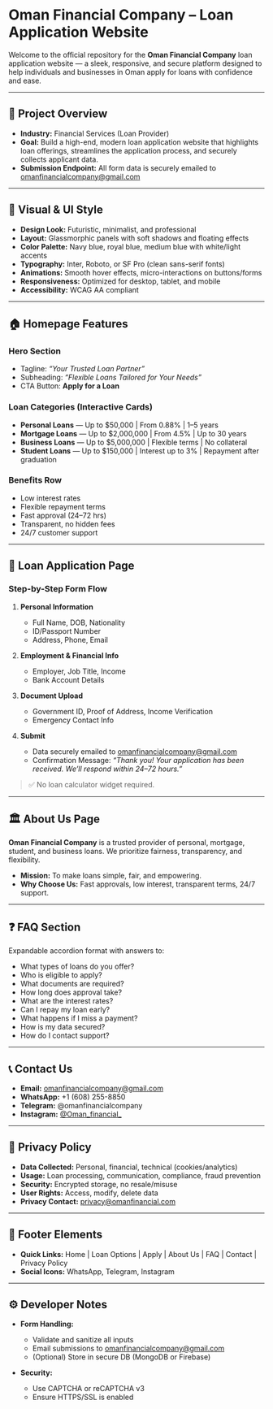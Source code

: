 # Oman Financial Company – Loan Application Website

Welcome to the official repository for the **Oman Financial Company** loan application website — a sleek, responsive, and secure platform designed to help individuals and businesses in Oman apply for loans with confidence and ease.

---

## 🎯 Project Overview

- **Industry:** Financial Services (Loan Provider)
- **Goal:** Build a high-end, modern loan application website that highlights loan offerings, streamlines the application process, and securely collects applicant data.
- **Submission Endpoint:** All form data is securely emailed to [omanfinancialcompany@gmail.com](mailto:omanfinancialcompany@gmail.com)

---

## 🎨 Visual & UI Style

- **Design Look:** Futuristic, minimalist, and professional
- **Layout:** Glassmorphic panels with soft shadows and floating effects
- **Color Palette:** Navy blue, royal blue, medium blue with white/light accents
- **Typography:** Inter, Roboto, or SF Pro (clean sans-serif fonts)
- **Animations:** Smooth hover effects, micro-interactions on buttons/forms
- **Responsiveness:** Optimized for desktop, tablet, and mobile
- **Accessibility:** WCAG AA compliant

---

## 🏠 Homepage Features

### Hero Section
- Tagline: *“Your Trusted Loan Partner”*
- Subheading: *“Flexible Loans Tailored for Your Needs”*
- CTA Button: **Apply for a Loan**

### Loan Categories (Interactive Cards)
- **Personal Loans** — Up to $50,000 | From 0.88% | 1–5 years
- **Mortgage Loans** — Up to $2,000,000 | From 4.5% | Up to 30 years
- **Business Loans** — Up to $5,000,000 | Flexible terms | No collateral
- **Student Loans** — Up to $150,000 | Interest up to 3% | Repayment after graduation

### Benefits Row
- Low interest rates
- Flexible repayment terms
- Fast approval (24–72 hrs)
- Transparent, no hidden fees
- 24/7 customer support

---

## 📝 Loan Application Page

### Step-by-Step Form Flow

1. **Personal Information**
   - Full Name, DOB, Nationality
   - ID/Passport Number
   - Address, Phone, Email

2. **Employment & Financial Info**
   - Employer, Job Title, Income
   - Bank Account Details

3. **Document Upload**
   - Government ID, Proof of Address, Income Verification
   - Emergency Contact Info

4. **Submit**
   - Data securely emailed to [omanfinancialcompany@gmail.com](mailto:omanfinancialcompany@gmail.com)
   - Confirmation Message: *“Thank you! Your application has been received. We’ll respond within 24–72 hours.”*

> ✅ No loan calculator widget required.

---

## 🏛️ About Us Page

**Oman Financial Company** is a trusted provider of personal, mortgage, student, and business loans. We prioritize fairness, transparency, and flexibility.

- **Mission:** To make loans simple, fair, and empowering.
- **Why Choose Us:** Fast approvals, low interest, transparent terms, 24/7 support.

---

## ❓ FAQ Section

Expandable accordion format with answers to:

- What types of loans do you offer?
- Who is eligible to apply?
- What documents are required?
- How long does approval take?
- What are the interest rates?
- Can I repay my loan early?
- What happens if I miss a payment?
- How is my data secured?
- How do I contact support?

---

## 📞 Contact Us

- **Email:** [omanfinancialcompany@gmail.com](mailto:omanfinancialcompany@gmail.com)
- **WhatsApp:** +1 (608) 255-8850
- **Telegram:** @omanfinancialcompany
- **Instagram:** [@Oman_financial_](https://instagram.com/Oman_financial_)

---

## 🔐 Privacy Policy

- **Data Collected:** Personal, financial, technical (cookies/analytics)
- **Usage:** Loan processing, communication, compliance, fraud prevention
- **Security:** Encrypted storage, no resale/misuse
- **User Rights:** Access, modify, delete data
- **Privacy Contact:** [privacy@omanfinancial.com](mailto:privacy@omanfinancial.com)

---

## 📌 Footer Elements

- **Quick Links:** Home | Loan Options | Apply | About Us | FAQ | Contact | Privacy Policy
- **Social Icons:** WhatsApp, Telegram, Instagram

---

## ⚙️ Developer Notes

- **Form Handling:**
  - Validate and sanitize all inputs
  - Email submissions to [omanfinancialcompany@gmail.com](mailto:omanfinancialcompany@gmail.com)
  - (Optional) Store in secure DB (MongoDB or Firebase)

- **Security:**
  - Use CAPTCHA or reCAPTCHA v3
  - Ensure HTTPS/SSL is enabled



